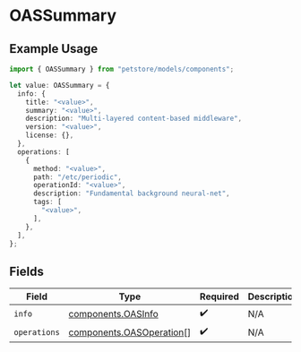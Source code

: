 # OASSummary

## Example Usage

```typescript
import { OASSummary } from "petstore/models/components";

let value: OASSummary = {
  info: {
    title: "<value>",
    summary: "<value>",
    description: "Multi-layered content-based middleware",
    version: "<value>",
    license: {},
  },
  operations: [
    {
      method: "<value>",
      path: "/etc/periodic",
      operationId: "<value>",
      description: "Fundamental background neural-net",
      tags: [
        "<value>",
      ],
    },
  ],
};
```

## Fields

| Field                                                                | Type                                                                 | Required                                                             | Description                                                          |
| -------------------------------------------------------------------- | -------------------------------------------------------------------- | -------------------------------------------------------------------- | -------------------------------------------------------------------- |
| `info`                                                               | [components.OASInfo](../../models/components/oasinfo.md)             | :heavy_check_mark:                                                   | N/A                                                                  |
| `operations`                                                         | [components.OASOperation](../../models/components/oasoperation.md)[] | :heavy_check_mark:                                                   | N/A                                                                  |
